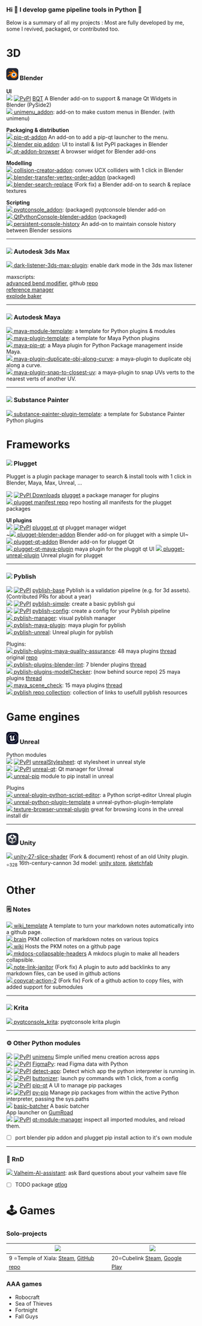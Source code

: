 ### Hi 👋 I develop game pipeline tools in Python 🐍
Below is a summary of all my projects :
Most are fully developed by me, some I revived, packaged, or contributed too.


# 3D

<!--- Blender --->
### <img src="https://raw.githubusercontent.com/tandpfun/skill-icons/59059d9d1a2c092696dc66e00931cc1181a4ce1f/icons/Blender-Dark.svg" width="32" style="max-width: 100%;"> Blender  

**UI**  
![](https://img.shields.io/github/stars/techartorg/bqt?color=grey&label=%E2%AD%90&style=flat-square) [![PyPI](https://img.shields.io/pypi/v/bqt)](https://pypi.org/project/bqt/) [BQT](https://github.com/techartorg/bqt) A Blender add-on to support & manage Qt Widgets in Blender (PySide2)  
[![](https://img.shields.io/github/stars/hannesdelbeke/unimenu_addon?color=grey&label=%E2%AD%90&style=flat-square) unimenu_addon](https://github.com/hannesdelbeke/unimenu_addon): add-on to make custom menus in Blender. (with unimenu)  

**Packaging & distribution**  
[![](https://img.shields.io/github/stars/hannesdelbeke/pip-qt-addon?color=grey&label=%E2%AD%90&style=flat-square) pip-qt-addon](https://github.com/hannesdelbeke/pip-qt-addon) An add-on to add a pip-qt launcher to the menu.  
[![](https://img.shields.io/github/stars/hannesdelbeke/blender_pip?color=grey&label=%E2%AD%90&style=flat-square) blender pip addon](https://github.com/hannesdelbeke/blender_pip): UI to install & list PyPI packages in Blender  
[![](https://img.shields.io/github/stars/hannesdelbeke/qt-addon-browser?color=grey&label=%E2%AD%90&style=flat-square) qt-addon-browser](https://github.com/hannesdelbeke/qt-addon-browser) A browser widget for Blender add-ons  

**Modelling**  
[![](https://img.shields.io/github/stars/hannesdelbeke/collision-creator-addon?color=grey&label=%E2%AD%90&style=flat-square) collision-creator-addon](https://github.com/hannesdelbeke/collision-creator-addon): convex UCX colliders with 1 click in Blender  
[![](https://img.shields.io/github/stars/hannesdelbeke/blender-transfer-vertex-order-addon?color=grey&label=%E2%AD%90&style=flat-square) blender-transfer-vertex-order-addon](https://github.com/hannesdelbeke/blender-transfer-vertex-order-addon) (packaged)  
[![](https://img.shields.io/github/stars/hannesdelbeke/blender-search-replace?color=grey&label=%E2%AD%90&style=flat-square) blender-search-replace](https://github.com/hannesdelbeke/blender-search-replace) (Fork fix) a Blender add-on to search & replace textures  

**Scripting**  
[![](https://img.shields.io/github/stars/hannesdelbeke/pyqtconsole_addon?color=grey&label=%E2%AD%90&style=flat-square) pyqtconsole_addon](https://github.com/hannesdelbeke/pyqtconsole_addon): (packaged) pyqtconsole blender add-on  
[![](https://img.shields.io/github/stars/hannesdelbeke/QtPythonConsole-blender-addon?color=grey&label=%E2%AD%90&style=flat-square) QtPythonConsole-blender-addon](https://github.com/hannesdelbeke/QtPythonConsole-blender-addon) (packaged)  
[![](https://img.shields.io/github/stars/hannesdelbeke/persistent-console-history?color=grey&label=%E2%AD%90&style=flat-square) persistent-console-history](https://github.com/hannesdelbeke/persistent-console-history) An add-on to maintain console history between Blender sessions  


---
<!--- Autodesk 3ds Max --->
### <img src="https://raw.githubusercontent.com/hannesdelbeke/gamedev-emojis/main/tools/emoji-3dsmax.png" width="32" style="max-width: 100%;">  Autodesk 3ds Max

[![](https://img.shields.io/github/stars/hannesdelbeke/dark-listener-3ds-max-plugin?color=grey&label=%E2%AD%90&style=flat-square) dark-listener-3ds-max-plugin](https://github.com/hannesdelbeke/dark-listener-3ds-max-plugin): enable dark mode in the 3ds max listener  

maxscripts:  
[advanced bend modifier](https://www.scriptspot.com/3ds-max/scripts/advanced-bend-modifier), github [repo](https://github.com/hannesdelbeke/advanced-bend-modifier-maxscript)   
[reference manager](https://www.scriptspot.com/3ds-max/scripts/reference-manager)  
[explode baker](https://www.scriptspot.com/3ds-max/scripts/explode-baker)  


---
<!--- Autodesk Maya --->
### <img src="https://raw.githubusercontent.com/hannesdelbeke/gamedev-emojis/main/tools/emoji-maya.png" width="32" style="max-width: 100%;">  Autodesk Maya

[![](https://img.shields.io/github/stars/hannesdelbeke/maya-module-template?color=grey&label=%E2%AD%90&style=flat-square) maya-module-template](https://github.com/hannesdelbeke/maya-module-template): a template for Python plugins & modules   
[![](https://img.shields.io/github/stars/hannesdelbeke/maya-plugin-template?color=grey&label=%E2%AD%90&style=flat-square) maya-plugin-template](https://github.com/hannesdelbeke/maya-plugin-template): a template for Maya Python plugins    
[![](https://img.shields.io/github/stars/hannesdelbeke/maya-pip-qt?color=grey&label=%E2%AD%90&style=flat-square) maya-pip-qt](https://github.com/hannesdelbeke/maya-pip-qt): a Maya plugin for Python Package management inside Maya.  
[![](https://img.shields.io/github/stars/hannesdelbeke/maya-plugin-duplicate-obj-along-curve?color=grey&label=%E2%AD%90&style=flat-square) maya-plugin-duplicate-obj-along-curve](https://github.com/hannesdelbeke/maya-plugin-duplicate-obj-along-curve): a maya-plugin to duplicate obj along a curve.  
[![](https://img.shields.io/github/stars/hannesdelbeke/maya-plugin-snap-to-closest-uv?color=grey&label=%E2%AD%90&style=flat-square) maya-plugin-snap-to-closest-uv](https://github.com/hannesdelbeke/maya-plugin-snap-to-closest-uv): a maya-plugin to snap UVs verts to the nearest verts of another UV.  

---
<!--- Substance Painter --->
### <img src="https://raw.githubusercontent.com/hannesdelbeke/gamedev-emojis/main/tools/emoji-substance.png" width="32" style="max-width: 100%;">  Substance Painter

[![](https://img.shields.io/github/stars/hannesdelbeke/substance-painter-plugin-template?color=grey&label=%E2%AD%90&style=flat-square) substance-painter-plugin-template](https://github.com/hannesdelbeke/substance-painter-plugin-template): a template for Substance Painter Python plugins   


# Frameworks

###  <img src="https://user-images.githubusercontent.com/3758308/231004489-25ce30d9-c534-4d10-8773-8e6f80f36dd2.png" width="32" style="max-width: 100%;">  Plugget
Plugget is a plugin package manager to search & install tools with 1 click in Blender, Maya, Max, Unreal, ...     

![](https://img.shields.io/github/stars/plugget/plugget?color=grey&label=%E2%AD%90&style=flat-square) [![PyPI Downloads](https://img.shields.io/pypi/v/plugget)](https://pypi.org/project/plugget/) [plugget](https://github.com/plugget/plugget) a package manager for plugins  
[![](https://img.shields.io/github/stars/plugget/plugget-pkgs?color=grey&label=%E2%AD%90&style=flat-square) plugget manifest repo](https://github.com/plugget/plugget-pkgs) repo hosting all manifests for the plugget packages    

**UI plugins**  
![](https://img.shields.io/github/stars/plugget/plugget-qt?color=grey&label=%E2%AD%90&style=flat-square) [![PyPI](https://img.shields.io/pypi/v/plugget-qt)](https://pypi.org/project/plugget-qt/) [plugget qt](https://github.com/plugget/plugget-qt) qt plugget manager widget  
~[![](https://img.shields.io/github/stars/plugget/plugget-blender-addon?color=grey&label=%E2%AD%90&style=flat-square) plugget-blender-addon](https://github.com/plugget/plugget-blender-addon) Blender add-on for plugget with a simple UI~  
[![](https://img.shields.io/github/stars/plugget/plugget-qt-addon?color=grey&label=%E2%AD%90&style=flat-square) plugget-qt-addon](https://github.com/plugget/plugget-qt-addon) Blender add-on for plugget Qt  
[![](https://img.shields.io/github/stars/plugget/plugget-qt-maya-plugin?color=grey&label=%E2%AD%90&style=flat-square) plugget-qt-maya-plugin](https://github.com/plugget/plugget-qt-maya-plugin) maya plugin for the pluggit qt UI
[![](https://img.shields.io/github/stars/plugget/plugget-unreal-plugin?color=grey&label=%E2%AD%90&style=flat-square) plugget-unreal-plugin](https://github.com/plugget/plugget-unreal-plugin) Unreal plugin for plugget  


---
### <img src="https://avatars.githubusercontent.com/u/8535536?s=48&v=4" width="32" style="max-width: 100%;">  Pyblish
![](https://img.shields.io/github/stars/pyblish/pyblish-base?color=grey&label=%E2%AD%90&style=flat-square) [![PyPI](https://img.shields.io/pypi/v/pyblish)](https://pypi.org/project/pyblish/) [pyblish-base](https://github.com/pyblish/pyblish-base) Pyblish is a validation pipeline (e.g. for 3d assets). (Contributed PRs for about a year)  
![](https://img.shields.io/github/stars/hannesdelbeke/pyblish-simple?color=grey&label=%E2%AD%90&style=flat-square) [![PyPI](https://img.shields.io/pypi/v/pyblish-simple)](https://pypi.org/project/pyblish-simple/) [pyblish-simple](https://github.com/hannesdelbeke/pyblish-simple): create a basic pyblish gui  
![](https://img.shields.io/github/stars/hannesdelbeke/pyblish-config?color=grey&label=%E2%AD%90&style=flat-square) [![PyPI](https://img.shields.io/pypi/v/pyblish-config)](https://pypi.org/project/pyblish-config/)  [pyblish-config](https://github.com/hannesdelbeke/pyblish-config): create a config for your Pyblish pipeline  
[![](https://img.shields.io/github/stars/hannesdelbeke/pyblish-manager?color=grey&label=%E2%AD%90&style=flat-square) pyblish-manager](https://github.com/hannesdelbeke/pyblish-manager): visual pyblish manager  
[![](https://img.shields.io/github/stars/hannesdelbeke/pyblish-maya-plugin?color=grey&label=%E2%AD%90&style=flat-square) pyblish-maya-plugin](https://github.com/hannesdelbeke/pyblish-maya-plugin): maya plugin for pyblish  
[![](https://img.shields.io/github/stars/pyblish/pyblish-unreal?color=grey&label=%E2%AD%90&style=flat-square) pyblish-unreal](https://github.com/pyblish/pyblish-unreal): Unreal plugin for pyblish  


Plugins:  
[![](https://img.shields.io/github/stars/hannesdelbeke/pyblish-plugins-maya-quality-assurance?color=grey&label=%E2%AD%90&style=flat-square) pyblish-plugins-maya-quality-assurance](https://github.com/hannesdelbeke/pyblish-plugins-maya-quality-assurance): 48 maya plugins [thread](https://forums.pyblish.com/t/collection-of-48-reusable-plugins-for-maya-validation/679)  original [repo](https://github.com/robertjoosten/maya-quality-assurance)  
[![](https://img.shields.io/github/stars/hannesdelbeke/pyblish-plugins-blender-lint?color=grey&label=%E2%AD%90&style=flat-square) pyblish-plugins-blender-lint](https://github.com/hannesdelbeke/pyblish-plugins-blender-lint): 7 blender plugins [thread](https://forums.pyblish.com/t/collection-of-7-generic-blender-plugins/693)  
[![](https://img.shields.io/github/stars/hannesdelbeke/pyblish-plugins-modelChecker?color=grey&label=%E2%AD%90&style=flat-square) pyblish-plugins-modelChecker](https://github.com/hannesdelbeke/pyblish-plugins-modelChecker): (now behind source repo) 25 maya plugins [thread](https://forums.pyblish.com/t/collection-of-25-maya-mesh-validation-plugins/692)  
[![](https://img.shields.io/github/stars/fkaijun/maya_scene_check?color=grey&label=%E2%AD%90&style=flat-square) maya_scene_check](https://github.com/fkaijun/maya_scene_check): 15 maya plugins [thread](https://forums.pyblish.com/t/collection-of-15-reusable-plugins-for-maya-validation/680)  
[![](https://img.shields.io/github/stars/hannesdelbeke/pyblish-repo-collection?color=grey&label=%E2%AD%90&style=flat-square) pyblish repo collection](https://github.com/hannesdelbeke/pyblish-repo-collection): collection of links to usefulll pyblish resources  



# Game engines

###  <img src="https://raw.githubusercontent.com/tandpfun/skill-icons/59059d9d1a2c092696dc66e00931cc1181a4ce1f/icons/UnrealEngine.svg" width="32" style="max-width: 100%;">  Unreal  

Python modules  
![](https://img.shields.io/github/stars/leixingyu/unrealStylesheet?color=grey&label=%E2%AD%90&style=flat-square) [![PyPI](https://img.shields.io/pypi/v/unreal-stylesheet)](https://pypi.org/project/unreal-stylesheet/) [unrealStylesheet](https://github.com/leixingyu/unrealStylesheet): qt stylesheet in unreal style  
![](https://img.shields.io/github/stars/hannesdelbeke/unreal-qt?color=grey&label=%E2%AD%90&style=flat-square) [![PyPI](https://img.shields.io/pypi/v/unreal-qt)](https://pypi.org/project/unreal-qt/) [unreal-qt](https://github.com/hannesdelbeke/unreal-qt): Qt manager for Unreal  
[![](https://img.shields.io/github/stars/hannesdelbeke/unreal-pip?color=grey&label=%E2%AD%90&style=flat-square) unreal-pip](https://github.com/hannesdelbeke/unreal-pip) module to pip install in unreal  

Plugins  
[![](https://img.shields.io/github/stars/hannesdelbeke/unreal-plugin-python-script-editor?color=grey&label=%E2%AD%90&style=flat-square) unreal-plugin-python-script-editor](https://github.com/hannesdelbeke/unreal-plugin-python-script-editor): a Python script-editor Unreal plugin  
[![](https://img.shields.io/github/stars/hannesdelbeke/unreal-python-plugin-template?color=grey&label=%E2%AD%90&style=flat-square) unreal-python-plugin-template](https://github.com/hannesdelbeke/unreal-python-plugin-template) a unreal-python-plugin-template  
[![](https://img.shields.io/github/stars/hannesdelbeke/texture-browser-unreal-plugin?color=grey&label=%E2%AD%90&style=flat-square) texture-browser-unreal-plugin](https://github.com/hannesdelbeke/texture-browser-unreal-plugin) great for browsing icons in the unreal install dir  

---
### <img src="https://raw.githubusercontent.com/tandpfun/skill-icons/59059d9d1a2c092696dc66e00931cc1181a4ce1f/icons/Unity-Dark.svg" width="32" style="max-width: 100%;">  Unity
[![](https://img.shields.io/github/stars/hannesdelbeke/unity-27-slice-shader?color=grey&label=%E2%AD%90&style=flat-square) unity-27-slice-shader](https://github.com/hannesdelbeke/unity-27-slice-shader) (Fork & document) rehost of an old Unity plugin.  
<sub>⭐328</sub> 16th-century-cannon 3d model: [unity store](https://assetstore.unity.com/packages/3d/props/weapons/16th-century-cannon-70417), [sketchfab](https://sketchfab.com/3d-models/cannon-0e72e8d5951b45faaaccc721d92e5076)



# Other


### 🗒️ Notes  
[![](https://img.shields.io/github/stars/hannesdelbeke/wiki_template?color=grey&label=%E2%AD%90&style=flat-square) wiki_template](https://github.com/hannesdelbeke/wiki_template) A template to turn your markdown notes automatically into a github page.  
[![](https://img.shields.io/github/stars/hannesdelbeke/brain?color=grey&label=%E2%AD%90&style=flat-square) brain](https://github.com/hannesdelbeke/brain) PKM collection of markdown notes on various topics  
[![](https://img.shields.io/github/stars/hannesdelbeke/wiki?color=grey&label=%E2%AD%90&style=flat-square) wiki](https://github.com/hannesdelbeke/wiki) Hosts the PKM notes on a github page  
[![](https://img.shields.io/github/stars/hannesdelbeke/mkdocs-collapsable-headers?color=grey&label=%E2%AD%90&style=flat-square) mkdocs-collapsable-headers](https://github.com/hannesdelbeke/mkdocs-collapsable-headers) A mkdocs plugin to make all headers collapsible.  
[![](https://img.shields.io/github/stars/hannesdelbeke/note-link-janitor?color=grey&label=%E2%AD%90&style=flat-square) note-link-janitor](https://github.com/hannesdelbeke/note-link-janitor) (Fork fix)  A plugin to auto add backlinks to any markdown files, can be used in github actions  
[![](https://img.shields.io/github/stars/hannesdelbeke/copycat-action-2?color=grey&label=%E2%AD%90&style=flat-square) copycat-action-2](https://github.com/hannesdelbeke/copycat-action-2) (Fork fix)  Fork of a github action to copy files, with added support for submodules  



---
### <img src="https://user-images.githubusercontent.com/43868318/249610844-57f12074-08ff-4231-ac03-a0f30347ed78.png" width="32" style="max-width: 100%;">  Krita
[![](https://img.shields.io/github/stars/hannesdelbeke/pyqtconsole_krita?color=grey&label=%E2%AD%90&style=flat-square) pyqtconsole_krita](https://github.com/hannesdelbeke/pyqtconsole_krita): pyqtconsole krita plugin  


---
### ⚙️ Other Python modules  
![](https://img.shields.io/github/stars/hannesdelbeke/unimenu?color=grey&label=%E2%AD%90&style=flat-square) [![PyPI](https://img.shields.io/pypi/v/unimenu)](https://pypi.org/project/unimenu/) [unimenu](https://github.com/hannesdelbeke/unimenu) Simple unified menu creation across apps  
![](https://img.shields.io/github/stars/Amatobahn/FigmaPy?color=grey&label=%E2%AD%90&style=flat-square) [![PyPI](https://img.shields.io/pypi/v/figmapy)](https://pypi.org/project/figmapy/)  [FigmaPy](https://github.com/Amatobahn/FigmaPy): read Figma data with Python  
![](https://img.shields.io/github/stars/hannesdelbeke/detect-app?color=grey&label=%E2%AD%90&style=flat-square) [![PyPI](https://img.shields.io/pypi/v/detect-app)](https://pypi.org/project/detect-app/) [detect-app](https://github.com/hannesdelbeke/detect-app): Detect which app the python interpreter is running in.  
![](https://img.shields.io/github/stars/hannesdelbeke/buttonizer?color=grey&label=%E2%AD%90&style=flat-square) [![PyPI](https://img.shields.io/pypi/v/buttonizer)](https://pypi.org/project/buttonizer/) [buttonizer](https://github.com/hannesdelbeke/buttonizer): launch py commands with 1 click, from a config  
![](https://img.shields.io/github/stars/hannesdelbeke/pip-qt?color=grey&label=%E2%AD%90&style=flat-square) [![PyPI](https://img.shields.io/pypi/v/pip-qt)](https://pypi.org/project/pip-qt/) [pip-qt](https://github.com/hannesdelbeke/pip-qt) A UI to manage pip packages   
![](https://img.shields.io/github/stars/hannesdelbeke/py-pip?color=grey&label=%E2%AD%90&style=flat-square) [![PyPI](https://img.shields.io/pypi/v/py-pip)](https://pypi.org/project/py-pip/) [py-pip](https://github.com/hannesdelbeke/py-pip) Manage pip packages from within the active Python interpreter, passing the sys.paths   
![](https://img.shields.io/github/stars/hannesdelbeke/basic-batcher?color=grey&label=%E2%AD%90&style=flat-square) [basic-batcher](https://github.com/hannesdelbeke/basic-batcher) A basic batcher  
App launcher on [GumRoad](https://hannesdelbeke.gumroad.com/l/pdkqr)  
![](https://img.shields.io/github/stars/hannesdelbeke/qt-module-manager?color=grey&label=%E2%AD%90&style=flat-square) [![PyPI](https://img.shields.io/pypi/v/qt-module-manager)](https://pypi.org/project/qt-module-manager/) [qt-module-manager](https://github.com/hannesdelbeke/qt-module-manager) inspect all imported modules, and reload them.     

- [ ] port blender pip addon and plugget pip install action to it's own module

---

### 🧪 RnD 
[![](https://img.shields.io/github/stars/hannesdelbeke/Valheim-AI-assistant?color=grey&label=%E2%AD%90&style=flat-square) Valheim-AI-assistant](https://github.com/hannesdelbeke/Valheim-AI-assistant): ask Bard questions about your valheim save file  
- [ ] TODO package [qtlog](https://github.com/MaxRocamora/QtLog)  


# 🕹️ Games

### Solo-projects

| <img src="https://user-images.githubusercontent.com/3758308/228285884-4d2e6bad-ae3b-4d85-80ca-54a6eacc07cb.gif" height="200"></img> | <img src="https://github.com/hannesdelbeke/hannesdelbeke/assets/3758308/c901fc72-5cbd-49f7-b4b7-4f92e1be12d6" height="200"></img> |
| -- | -- |
| 9 ⭐Temple of Xiala: [Steam](https://store.steampowered.com/app/774411/Temple_of_Xiala/), [GitHub repo](https://github.com/hannesdelbeke/temple-of-xiala)  | 20⭐Cubelink [Steam](https://store.steampowered.com/app/681620/Cube_Link/), [Google Play](https://play.google.com/store/apps/details?id=com.HannesD.CubeLink&hl=en_NZ) |


### AAA games
- Robocraft
- Sea of Thieves
- Fortnight
- Fall Guys
